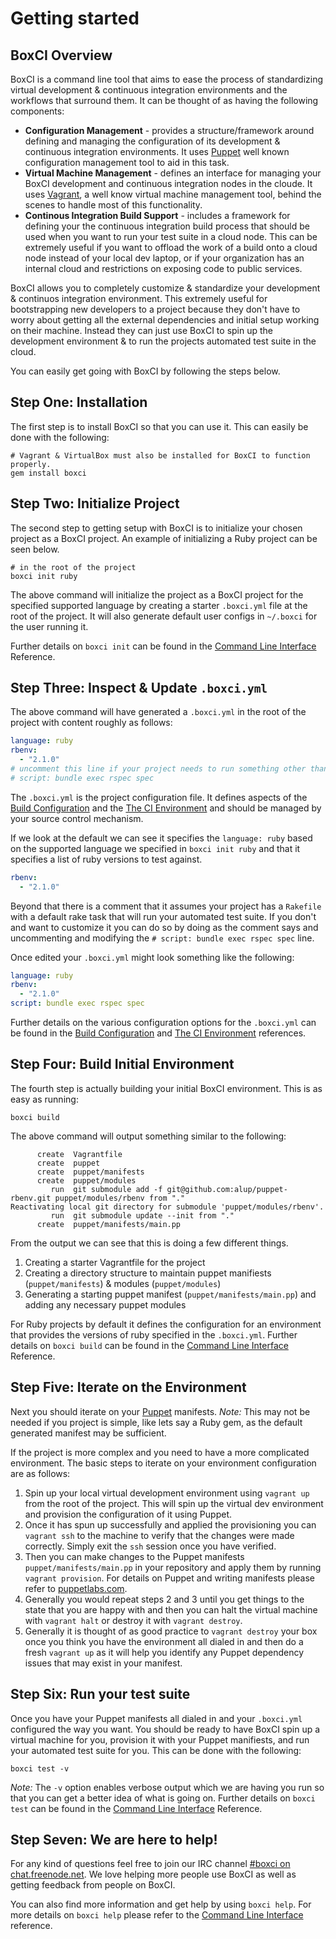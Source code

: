 # Getting started

## BoxCI Overview

BoxCI is a command line tool that aims to ease the process of standardizing
virtual development & continuous integration environments and the workflows
that surround them. It can be thought of as having the following components:

- **Configuration Management** - provides a structure/framework around
  defining and managing the configuration of its development & continuous
  integration environments. It uses [Puppet](http://puppetlabs.com/) well
  known configuration management tool to aid in this task.
- **Virtual Machine Management** - defines an interface for managing your
  BoxCI development and continuous integration nodes in the cloude. It uses
  [Vagrant](http://vagrantup.com), a well know virtual machine management
  tool, behind the scenes to handle most of this functionality.
- **Continous Integration Build Support** - includes a framework for defining your
  the continuous integration build process that should be used when you want
  to run your test suite in a cloud node. This can be extremely useful if you
  want to offload the work of a build onto a cloud node instead of your local
  dev laptop, or if your organization has an internal cloud and restrictions
  on exposing code to public services.

BoxCI allows you to completely customize & standardize your development &
continuos integration environment. This extremely useful for bootstrapping new
developers to a project because they don't have to worry about getting all the
external dependencies and initial setup working on their machine. Instead they
can just use BoxCI to spin up the development environment & to run the
projects automated test suite in the cloud.

You can easily get going with BoxCI by following the steps below.

## Step One: Installation

The first step is to install BoxCI so that you can use it. This can easily be
done with the following:

```shell
# Vagrant & VirtualBox must also be installed for BoxCI to function properly.
gem install boxci
```

## Step Two: Initialize Project

The second step to getting setup with BoxCI is to initialize your chosen
project as a BoxCI project. An example of initializing a Ruby project can be
seen below.

```shell
# in the root of the project
boxci init ruby
```

The above command will initialize the project as a BoxCI project for the
specified supported language by creating a starter `.boxci.yml` file at the
root of the project. It will also generate default user configs in `~/.boxci`
for the user running it.

Further details on `boxci init` can be found in the [Command Line
Interface](/references/command_line_interface#boxci-init) Reference.

## Step Three: Inspect & Update `.boxci.yml`

The above command will have generated a `.boxci.yml` in the root of the
project with content roughly as follows: 

```yaml
language: ruby
rbenv:
  - "2.1.0"
# uncomment this line if your project needs to run something other than `rake`:
# script: bundle exec rspec spec
```

The `.boxci.yml` is the project configuration file. It defines aspects of the
[Build Configuration](/references/build_configuration) and the [The CI
Environment](/references/ci_environment) and should be managed by your
source control mechanism.

If we look at the default we can see it specifies the `language: ruby` based
on the supported language we specified in `boxci init ruby` and that it
specifies a list of ruby versions to test against.

```yaml
rbenv:
  - "2.1.0"
```

Beyond that there is a comment that it assumes your project has a `Rakefile`
with a default rake task that will run your automated test suite. If you don't
and want to customize it you can do so by doing as the comment says and
uncommenting and modifying the `# script: bundle exec rspec spec` line.

Once edited your `.boxci.yml` might look something like the following:

```yaml
language: ruby
rbenv:
  - "2.1.0"
script: bundle exec rspec spec
```

Further details on the various configuration options for the `.boxci.yml` can
be found in the [Build Configuration](/references/build_configuration) and
[The CI Environment](/references/ci_environment) references.

## Step Four: Build Initial Environment

The fourth step is actually building your initial BoxCI environment. This is
as easy as running:

```shell
boxci build
```

The above command will output something similar to the following:

```text
      create  Vagrantfile
      create  puppet
      create  puppet/manifests
      create  puppet/modules
         run  git submodule add -f git@github.com:alup/puppet-rbenv.git puppet/modules/rbenv from "."
Reactivating local git directory for submodule 'puppet/modules/rbenv'.
         run  git submodule update --init from "."
      create  puppet/manifests/main.pp
```

From the output we can see that this is doing a few different things.

1. Creating a starter Vagrantfile for the project
2. Creating a directory structure to maintain puppet manifiests
   (`puppet/manifests`) & modules (`puppet/modules`)
3. Generating a starting puppet manifest (`puppet/manifests/main.pp`) and
   adding any necessary puppet modules

For Ruby projects by default it defines the configuration for an environment
that provides the versions of ruby specified in the `.boxci.yml`.  Further
details on `boxci build` can be found in the [Command Line
Interface](/references/command_line_interface#boxci-build) Reference.

## Step Five: Iterate on the Environment

Next you should iterate on your [Puppet](http://puppetlabs.com) manifests.
*Note:* This may not be needed if you project is simple, like lets say a Ruby
gem, as the default generated manifest may be sufficient.

If the project is more complex and you need to have a more complicated
environment. The basic steps to iterate on your environment configuration are
as follows:

1. Spin up your local virtual development environment using `vagrant up` from
   the root of the project. This will spin up the virtual dev environment and
   provision the configuration of it using Puppet.
2. Once it has spun up successfully and applied the provisioning you can
   `vagrant ssh` to the machine to verify that the changes were made
   correctly. Simply exit the `ssh` session once you have verified.
3. Then you can make changes to the Puppet manifests
   `puppet/manifests/main.pp` in your repository and apply them by running
   `vagrant provision`. For details on Puppet and writing manifests please
   refer to [puppetlabs.com](http://puppetlabs.com).
4. Generally you would repeat steps 2 and 3 until you get things to the state
   that you are happy with and then you can halt the virtual machine with
   `vagrant halt` or destroy it with `vagrant destroy`.
5. Generally it is thought of as good practice to `vagrant destroy` your box
   once you think you have the environment all dialed in and then do a fresh
   `vagrant up` as it will help you identify any Puppet dependency issues that
   may exist in your manifest.

## Step Six: Run your test suite

Once you have your Puppet manifests all dialed in and your `.boxci.yml`
configured the way you want. You should be ready to have BoxCI spin up a
virtual machine for you, provision it with your Puppet manifiests, and run
your automated test suite for you. This can be done with the following:

```shell
boxci test -v
```

*Note:* The `-v` option enables verbose output which we are having you run so
that you can get a better idea of what is going on. Further details on `boxci
test` can be found in the [Command Line
Interface](/references/command_line_interface#boxci-test) Reference.

## Step Seven: We are here to help!

For any kind of questions feel free to join our IRC channel [\#boxci on
chat.freenode.net](irc://chat.freenode.net/%23boxci). We love helping more
people use BoxCI as well as getting feedback from people on BoxCI.

You can also find more information and get help by using `boxci help`. For
more details on `boxci help` please refer to the [Command Line
Interface](/references/command_line_interface#boxci-help)
reference.
